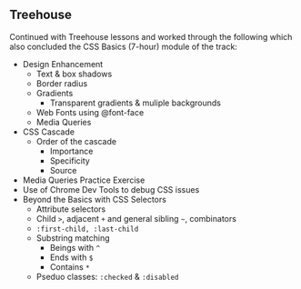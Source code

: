 ## Treehouse
Continued with Treehouse lessons and worked through the following which also concluded the CSS Basics (7-hour) module of the track:
* Design Enhancement
  * Text & box shadows
  * Border radius
  * Gradients
    * Transparent gradients & muliple backgrounds
  * Web Fonts using @font-face
  * Media Queries
* CSS Cascade
  * Order of the cascade
    * Importance
    * Specificity
    * Source 
* Media Queries Practice Exercise 
* Use of Chrome Dev Tools to debug CSS issues
* Beyond the Basics with CSS Selectors
  * Attribute selectors
  * Child `>`, adjacent `+` and general sibling `~`, combinators
  * `:first-child, :last-child`
  * Substring matching
    * Beings with `^`
    * Ends with `$`
    * Contains `*`
  * Pseduo classes: `:checked` & `:disabled`